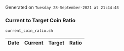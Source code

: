 Generated on `Tuesday 28-September-2021 at 21:44:43`

### Current to Target Coin Ratio
`current_coin_ratio.sh`

Date|Current|Target|Ratio
---|---|---|---
